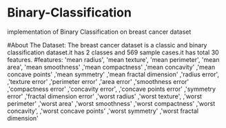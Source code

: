 # Binary-Classification
implementation of Binary Classification on breast cancer dataset

#About The Dataset: 
The breast cancer dataset is a classic and binary classification dataset.it has 2 classes and 569 sample cases.it has total 30 features.
#features:
'mean radius',
'mean texture',
'mean perimeter',
'mean area',
'mean smoothness' 
,'mean compactness'
,'mean concavity'
,'mean concave points'
,'mean symmetry'
,'mean fractal dimension'
,'radius error', 
,'texture error'
,'perimeter error'
,'area error'
,'smoothness error'
,'compactness error'
,'concavity error',
,'concave points error' 
,'symmetry error'
,'fractal dimension error' 
,'worst radius'
,'worst texture',
,'worst perimeter'
,'worst area'
,'worst smoothness'
,'worst compactness'
,'worst concavity', 
,'worst concave points'
,'worst symmetry'
,'worst fractal dimension'
